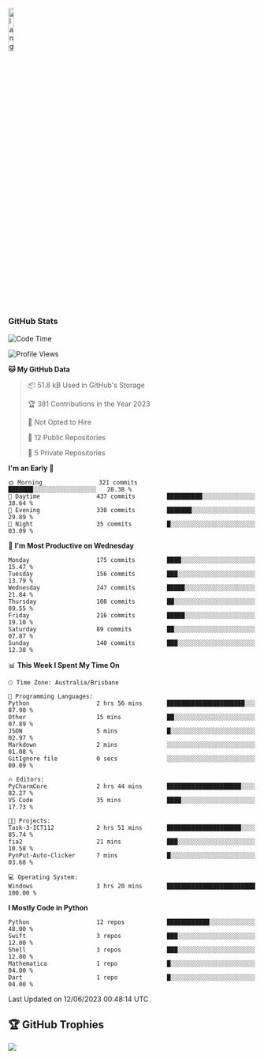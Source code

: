<p align="left"><img width=15%" src="https://github.com/alansmathew/alansmathew/raw/master/lang.gif" alt="lang image here" /></p>

# <h3 align="left">GitHub Stats</h3>

<!--START_SECTION:waka-->
![Code Time](http://img.shields.io/badge/Code%20Time-229%20hrs%2052%20mins-blue)

![Profile Views](http://img.shields.io/badge/Profile%20Views-0-blue)

**🐱 My GitHub Data** 

> 📦 51.8 kB Used in GitHub's Storage 
 > 
> 🏆 381 Contributions in the Year 2023
 > 
> 🚫 Not Opted to Hire
 > 
> 📜 12 Public Repositories 
 > 
> 🔑 5 Private Repositories 
 > 
**I'm an Early 🐤** 

```text
🌞 Morning                321 commits         ███████░░░░░░░░░░░░░░░░░░   28.38 % 
🌆 Daytime                437 commits         ██████████░░░░░░░░░░░░░░░   38.64 % 
🌃 Evening                338 commits         ███████░░░░░░░░░░░░░░░░░░   29.89 % 
🌙 Night                  35 commits          █░░░░░░░░░░░░░░░░░░░░░░░░   03.09 % 
```
📅 **I'm Most Productive on Wednesday** 

```text
Monday                   175 commits         ████░░░░░░░░░░░░░░░░░░░░░   15.47 % 
Tuesday                  156 commits         ███░░░░░░░░░░░░░░░░░░░░░░   13.79 % 
Wednesday                247 commits         █████░░░░░░░░░░░░░░░░░░░░   21.84 % 
Thursday                 108 commits         ██░░░░░░░░░░░░░░░░░░░░░░░   09.55 % 
Friday                   216 commits         █████░░░░░░░░░░░░░░░░░░░░   19.10 % 
Saturday                 89 commits          ██░░░░░░░░░░░░░░░░░░░░░░░   07.87 % 
Sunday                   140 commits         ███░░░░░░░░░░░░░░░░░░░░░░   12.38 % 
```


📊 **This Week I Spent My Time On** 

```text
🕑︎ Time Zone: Australia/Brisbane

💬 Programming Languages: 
Python                   2 hrs 56 mins       ██████████████████████░░░   87.90 % 
Other                    15 mins             ██░░░░░░░░░░░░░░░░░░░░░░░   07.89 % 
JSON                     5 mins              █░░░░░░░░░░░░░░░░░░░░░░░░   02.97 % 
Markdown                 2 mins              ░░░░░░░░░░░░░░░░░░░░░░░░░   01.08 % 
GitIgnore file           0 secs              ░░░░░░░░░░░░░░░░░░░░░░░░░   00.09 % 

🔥 Editors: 
PyCharmCore              2 hrs 44 mins       █████████████████████░░░░   82.27 % 
VS Code                  35 mins             ████░░░░░░░░░░░░░░░░░░░░░   17.73 % 

🐱‍💻 Projects: 
Task-3-ICT112            2 hrs 51 mins       █████████████████████░░░░   85.74 % 
fia2                     21 mins             ███░░░░░░░░░░░░░░░░░░░░░░   10.58 % 
PynPut-Auto-Clicker      7 mins              █░░░░░░░░░░░░░░░░░░░░░░░░   03.68 % 

💻 Operating System: 
Windows                  3 hrs 20 mins       █████████████████████████   100.00 % 
```

**I Mostly Code in Python** 

```text
Python                   12 repos            ████████████░░░░░░░░░░░░░   48.00 % 
Swift                    3 repos             ███░░░░░░░░░░░░░░░░░░░░░░   12.00 % 
Shell                    3 repos             ███░░░░░░░░░░░░░░░░░░░░░░   12.00 % 
Mathematica              1 repo              █░░░░░░░░░░░░░░░░░░░░░░░░   04.00 % 
Dart                     1 repo              █░░░░░░░░░░░░░░░░░░░░░░░░   04.00 % 
```




 Last Updated on 12/06/2023 00:48:14 UTC
<!--END_SECTION:waka-->

## 🏆 GitHub Trophies

![](https://github-profile-trophy.vercel.app/?username=samh06&theme=discord&no-frame=true&no-bg=false&margin-w=4)
